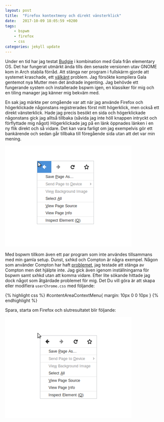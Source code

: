 ```yaml
---
layout: post
title:  "Firefox kontextmeny och direkt vänsterklick"
date:   2017-10-09 18:05:59 +0200
tags:
    - bspwm
    - firefox
    - css
categories: jekyll update
---
```


Under en tid har jag testat [Budgie](https://budgie-desktop.org/home/) i kombination med Gala från elementary OS. Det har fungerat utmärkt ända tills den senaste versionen utav GNOME kom in Arch stabila förråd. Att stänga ner program i fullskärm gjorde att systemet kraschade, ett [välkänt](https://bbs.archlinux.org/viewtopic.php?id=230619) problem. Jag försökte kompilera Gala gentemot nya Mutter men det ändrade ingenting. Jag behövde ett fungerande system och installerade bspwm igen, en klassiker för mig och en tiling manager jag känner mig bekväm med.

En sak jag märkte per omgående var att när jag använde Firefox och högerklickade någonstans registrerades först mitt högerklick, men också ett direkt vänsterklick. Hade jag precis besökt en sida och högerklickade någonstans gick jag alltså tillbaka (såvida jag inte höll knappen intryckt och förflyttade mig något) Högerklickade jag på en länk öppnades länken i en ny flik direkt och så vidare. Det kan vara farligt om jag exempelvis gör ett bankärende och sedan går tillbaka till föregående sida utan att det var min mening.

![](/images/firefox-wrong.png)

Med bspwm tillkom även ett par program som inte användes tillsammans med min gamla setup. Dunst, sxhkd och Compton är några exempel. Någon som använder Compton har haft [problemet](https://github.com/chjj/compton/issues/207), jag testade att stänga av Compton men det hjälpte inte. Jag gick även igenom inställningarna för bspwm samt sxhkd utan att komma vidare. Efter lite sökande hittade jag dock något som åtgärdade problemet för mig. Det Du vill göra är att skapa eller modifiera `userChrome.css` med följande:

{% highlight css %}
#contentAreaContextMenu{ margin: 10px 0 0 10px }
{% endhighlight %}

Spara, starta om Firefox och slutresultatet blir följande:

![](/images/firefox-right.png)

